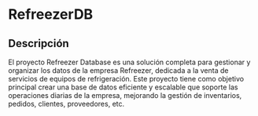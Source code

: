 # RefreezerDB

## Descripción

El proyecto Refreezer Database es una solución completa para gestionar y organizar los datos de la empresa Refreezer, dedicada a la venta de servicios de equipos de refrigeración. Este proyecto tiene como objetivo principal crear una base de datos eficiente y escalable que soporte las operaciones diarias de la empresa, mejorando la gestión de inventarios, pedidos, clientes, proveedores, etc.
